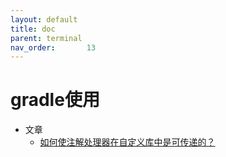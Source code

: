 ```yaml
---
layout: default
title: doc
parent: terminal
nav_order:       13
---
```


# gradle使用

- 文章
  - [如何使注解处理器在自定义库中是可传递的？](https://www.volcengine.com/theme/5197725-R-7-1)
